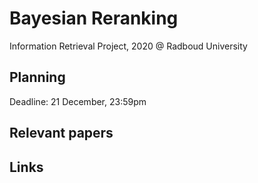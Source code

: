 # Bayesian Reranking

Information Retrieval Project, 2020 @ Radboud University

## Planning

Deadline: 21 December, 23:59pm

## Relevant papers

## Links


